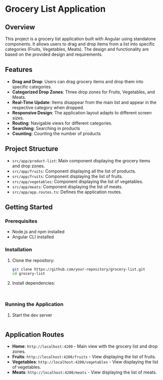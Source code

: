 # Grocery List Application

## Overview

This project is a grocery list application built with Angular using standalone components. It allows users to drag and drop items from a list into specific categories (Fruits, Vegetables, Meats). The design and functionality are based on the provided design and requirements.

## Features

- **Drag and Drop**: Users can drag grocery items and drop them into specific categories.
- **Categorized Drop Zones**: Three drop zones for Fruits, Vegetables, and Meats.
- **Real-Time Update**: Items disappear from the main list and appear in the respective category when dropped.
- **Responsive Design**: The application layout adapts to different screen sizes.
- **Routing**: Navigable views for different categories.
- **Searching**: Searching in products 
- **Counting**: Counting the number of products

## Project Structure

- `src/app/product-list`: Main component displaying the grocery items and drop zones.
- `src/app/fruits`: Component displaying all the list of products.
- `src/app/fruits`: Component displaying the list of fruits.
- `src/app/vegetables`: Component displaying the list of vegetables.
- `src/app/meats`: Component displaying the list of meats.
- `src/app/app.routes.ts`: Defines the application routes.

## Getting Started

### Prerequisites

- Node.js and npm installed
- Angular CLI installed

### Installation

1. Clone the repository:
   ```sh
   git clone https://github.com/your-repository/grocery-list.git
   cd grocery-list
2. Install dependencies:
   ```npm install
    

### Running the Application

1. Start the dev server
    ```ng serve
    ```


    

## Application Routes

- **Home**: `http://localhost:4200` - Main view with the grocery list and drop zones.
- **Fruits**: `http://localhost:4200/fruits` - View displaying the list of fruits.
- **Vegetables**: `http://localhost:4200/vegetables` - View displaying the list of vegetables.
- **Meats**: `http://localhost:4200/meats` - View displaying the list of meats.
